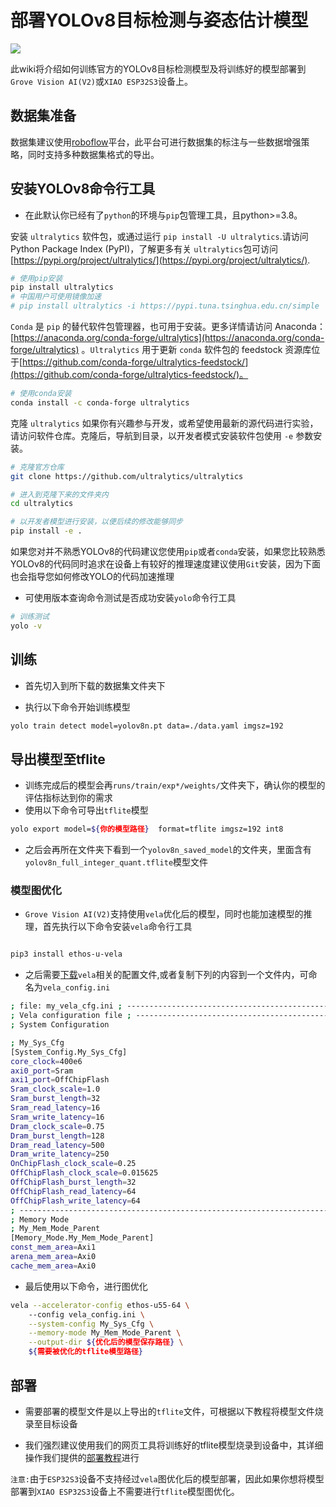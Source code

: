 <!-- 
description: Template wiki
title: deploy yolov8
keywords:
- yolov8 we2 pose detection 
image: https://files.seeedstudio.com/wiki/seeed_logo/logo_2023.png
slug: /Name_your_website
last_update:
  date: 04/02/2024
  author: 大庆 
-->

# 部署YOLOv8目标检测与姿态估计模型

<div style={{textAlign:'center'}}><img src="https://files.seeedstudio.com/sscma/static/detection_person_yolov8.png" style={{width:600, height:'auto'}}/></div>

此wiki将介绍如何训练官方的YOLOv8目标检测模型及将训练好的模型部署到`Grove Vision AI(V2)`或`XIAO ESP32S3`设备上。

## 数据集准备

数据集建议使用[roboflow](https://universe.roboflow.com/)平台，此平台可进行数据集的标注与一些数据增强策略，同时支持多种数据集格式的导出。

## 安装YOLOv8命令行工具

- 在此默认你已经有了`python`的环境与`pip`包管理工具，且python>=3.8。

<Tabs>

<TabItem value="pip安装" label="pip">

安装 `ultralytics` 软件包，或通过运行 `pip install -U ultralytics`.请访问Python Package Index (PyPI)，了解更多有关 `ultralytics`包可访问 [https://pypi.org/project/ultralytics/](https://pypi.org/project/ultralytics/).

```bash
# 使用pip安装
pip install ultralytics
# 中国用户可使用镜像加速
# pip install ultralytics -i https://pypi.tuna.tsinghua.edu.cn/simple
```

</TabItem>

<TabItem value="conda安装" label="conda">

`Conda` 是 `pip` 的替代软件包管理器，也可用于安装。更多详情请访问 Anaconda：[https://anaconda.org/conda-forge/ultralytics](https://anaconda.org/conda-forge/ultralytics) 。`Ultralytics` 用于更新 `conda` 软件包的 feedstock 资源库位于[https://github.com/conda-forge/ultralytics-feedstock/](https://github.com/conda-forge/ultralytics-feedstock/)。

```bash
# 使用conda安装
conda install -c conda-forge ultralytics
```

克隆 `ultralytics` 如果你有兴趣参与开发，或希望使用最新的源代码进行实验，请访问软件仓库。克隆后，导航到目录，以开发者模式安装软件包使用 `-e` 参数安装。

</TabItem>

<TabItem value="git安装" label="conda">

```bash
# 克隆官方仓库
git clone https://github.com/ultralytics/ultralytics

# 进入到克隆下来的文件夹内
cd ultralytics

# 以开发者模型进行安装，以便后续的修改能够同步
pip install -e .
```

</TabItem>

</Tabs>

如果您对并不熟悉YOLOv8的代码建议您使用`pip`或者`conda`安装，如果您比较熟悉YOLOv8的代码同时追求在设备上有较好的推理速度建议使用`Git`安装，因为下面也会指导您如何修改YOLO的代码加速推理

- 可使用版本查询命令测试是否成功安装`yolo`命令行工具

```bash
# 训练测试
yolo -v
```

## 训练

- 首先切入到所下载的数据集文件夹下

- 执行以下命令开始训练模型

```bash
yolo train detect model=yolov8n.pt data=./data.yaml imgsz=192
```

## 导出模型至tflite

- 训练完成后的模型会再`runs/train/exp*/weights/`文件夹下，确认你的模型的评估指标达到你的需求
- 使用以下命令可导出`tflite`模型

```bash
yolo export model=${你的模型路径}  format=tflite imgsz=192 int8
```

- 之后会再所在文件夹下看到一个`yolov8n_saved_model`的文件夹，里面含有`yolov8n_full_integer_quant.tflite`模型文件

### 模型图优化

- `Grove Vision AI(V2)`支持使用`vela`优化后的模型，同时也能加速模型的推理，首先执行以下命令安装`vela`命令行工具

```bash

pip3 install ethos-u-vela
```

- 之后需要[下载](https://files.seeedstudio.com/sscma/configs/vela_config.ini)`vela`相关的配置文件,或者复制下列的内容到一个文件内，可命名为`vela_config.ini`

```bash
; file: my_vela_cfg.ini ; ----------------------------------------------------------------------------- 
; Vela configuration file ; ----------------------------------------------------------------------------- 
; System Configuration 

; My_Sys_Cfg 
[System_Config.My_Sys_Cfg] 
core_clock=400e6 
axi0_port=Sram 
axi1_port=OffChipFlash 
Sram_clock_scale=1.0 
Sram_burst_length=32 
Sram_read_latency=16 
Sram_write_latency=16 
Dram_clock_scale=0.75 
Dram_burst_length=128 
Dram_read_latency=500 
Dram_write_latency=250 
OnChipFlash_clock_scale=0.25 
OffChipFlash_clock_scale=0.015625 
OffChipFlash_burst_length=32 
OffChipFlash_read_latency=64 
OffChipFlash_write_latency=64 
; ----------------------------------------------------------------------------- 
; Memory Mode 
; My_Mem_Mode_Parent 
[Memory_Mode.My_Mem_Mode_Parent] 
const_mem_area=Axi1 
arena_mem_area=Axi0 
cache_mem_area=Axi0
```

- 最后使用以下命令，进行图优化

```bash
vela --accelerator-config ethos-u55-64 \ 
    --config vela_config.ini \
    --system-config My_Sys_Cfg \
    --memory-mode My_Mem_Mode_Parent \
    --output-dir ${优化后的模型保存路径} \
    ${需要被优化的tflite模型路径}
```

## 部署

- 需要部署的模型文件是以上导出的`tflite`文件，可根据以下教程将模型文件烧录至目标设备

- 我们强烈建议使用我们的网页工具将训练好的tflite模型烧录到设备中，其详细操作我们提供的[部署教程](https://wiki.seeedstudio.com/ModelAssistant_Deploy_Overview/)进行

`注意:`由于`ESP32S3`设备不支持经过`vela`图优化后的模型部署，因此如果你想将模型部署到`XIAO ESP32S3`设备上不需要进行`tflite`模型图优化。
